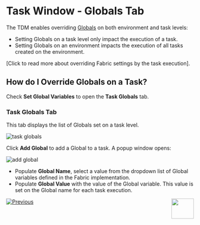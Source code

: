# Task Window - Globals Tab

The TDM enables overriding [Globals](/articles/08_globals/01_globals_overview.md) on both environment and task levels:

-  Setting Globals on a task level only impact the execution of a task. 
-  Setting Globals on an environment impacts the execution of all tasks created on the environment.

[Click to read more about overriding Fabric settings by the task execution].

## How do I Override Globals on a Task?

Check **Set Global Variables** to open the **Task Globals** tab.

### Task Globals Tab

This tab displays the list of Globals set on a task level. 

![task globals](images/task_globals_tab.png)



Click **Add Global** to add a Global to a task. A popup window opens:

![add global](images/task_add_global.png)

- Populate **Global Name**, select a value from the dropdown list of Global variables defined in the Fabric implementation.
- Populate **Global Value** with the value of the Global variable. This value is set on the Global name for each task execution.



 [![Previous](/articles/images/Previous.png)](23_task_globals_tab.md)[<img align="right" width="60" height="54" src="/articles/images/Next.png">](25_task_tdmdb_tables.md)

